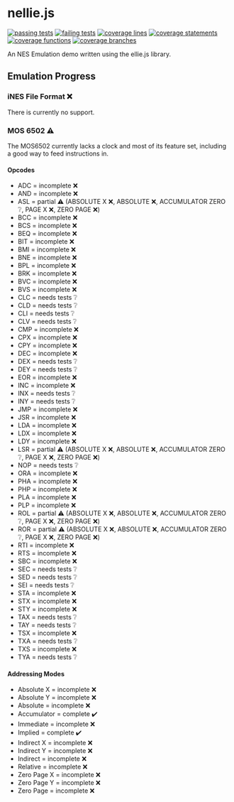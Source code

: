 # nellie.js
[![passing tests](https://img.shields.io/badge/dynamic/json?color=success&label=Tests&query=stats.passes&suffix=%20passing&url=https%3A%2F%2Fellieproject.github.io%2Fnellie.js%2Ftest.json&logo=github&logoColor=white)](https://github.com/ellieproject/nellie.js/actions/workflows/node.js.yml)
[![failing tests](https://img.shields.io/badge/dynamic/json?color=critical&label=Tests&query=stats.failures&suffix=%20failing&url=https%3A%2F%2Fellieproject.github.io%2Fnellie.js%2Ftest.json&logo=github&logoColor=white)](https://github.com/ellieproject/nellie.js/actions/workflows/node.js.yml)
[![coverage lines](https://img.shields.io/badge/dynamic/json?color=informational&label=Coverage&query=total.lines.pct&suffix=%25%20lines&url=https%3A%2F%2Fellieproject.github.io%2Fnellie.js%2Fcoverage%2Fcoverage-summary.json&logo=github&logoColor=white)](https://ellieproject.github.io/nellie.js/coverage)
[![coverage statements](https://img.shields.io/badge/dynamic/json?color=informational&label=Coverage&query=total.statements.pct&suffix=%25%20statements&url=https%3A%2F%2Fellieproject.github.io%2Fnellie.js%2Fcoverage%2Fcoverage-summary.json&logo=github&logoColor=white)](https://ellieproject.github.io/nellie.js/coverage)
[![coverage functions](https://img.shields.io/badge/dynamic/json?color=informational&label=Coverage&query=total.functions.pct&suffix=%25%20functions&url=https%3A%2F%2Fellieproject.github.io%2Fnellie.js%2Fcoverage%2Fcoverage-summary.json&logo=github&logoColor=white)](https://ellieproject.github.io/nellie.js/coverage)
[![coverage branches](https://img.shields.io/badge/dynamic/json?color=informational&label=Coverage&query=total.branches.pct&suffix=%25%20branches&url=https%3A%2F%2Fellieproject.github.io%2Fnellie.js%2Fcoverage%2Fcoverage-summary.json&logo=github&logoColor=white)](https://ellieproject.github.io/nellie.js/coverage)

An NES Emulation demo written using the ellie.js library.

## Emulation Progress

### iNES File Format ❌

There is currently no support.

### MOS 6502 ⚠️

The MOS6502 currently lacks a clock and most of its feature set, including a good way to feed instructions in.

#### Opcodes

- ADC = incomplete ❌
- AND = incomplete ❌
- ASL =  partial ⚠️ (ABSOLUTE X ❌, ABSOLUTE ❌, ACCUMULATOR ZERO ❔, PAGE X ❌, ZERO PAGE ❌)
- BCC = incomplete ❌
- BCS = incomplete ❌
- BEQ = incomplete ❌
- BIT = incomplete ❌
- BMI = incomplete ❌
- BNE = incomplete ❌
- BPL = incomplete ❌
- BRK = incomplete ❌
- BVC = incomplete ❌
- BVS = incomplete ❌
- CLC = needs tests ❔
- CLD = needs tests ❔
- CLI = needs tests ❔
- CLV = needs tests ❔
- CMP = incomplete ❌
- CPX = incomplete ❌
- CPY = incomplete ❌
- DEC = incomplete ❌
- DEX = needs tests ❔
- DEY = needs tests ❔
- EOR = incomplete ❌
- INC = incomplete ❌
- INX = needs tests ❔
- INY = needs tests ❔
- JMP = incomplete ❌
- JSR = incomplete ❌
- LDA = incomplete ❌
- LDX = incomplete ❌
- LDY = incomplete ❌
- LSR =  partial ⚠️ (ABSOLUTE X ❌, ABSOLUTE ❌, ACCUMULATOR ZERO ❔, PAGE X ❌, ZERO PAGE ❌)
- NOP = needs tests ❔
- ORA = incomplete ❌
- PHA = incomplete ❌
- PHP = incomplete ❌
- PLA = incomplete ❌
- PLP = incomplete ❌
- ROL =  partial ⚠️ (ABSOLUTE X ❌, ABSOLUTE ❌, ACCUMULATOR ZERO ❔, PAGE X ❌, ZERO PAGE ❌)
- ROR = partial ⚠️ (ABSOLUTE X ❌, ABSOLUTE ❌, ACCUMULATOR ZERO ❔, PAGE X ❌, ZERO PAGE ❌)
- RTI = incomplete ❌
- RTS = incomplete ❌
- SBC = incomplete ❌
- SEC = needs tests ❔
- SED = needs tests ❔
- SEI = needs tests ❔
- STA = incomplete ❌
- STX = incomplete ❌
- STY = incomplete ❌
- TAX = needs tests ❔
- TAY = needs tests ❔
- TSX = incomplete ❌
- TXA = needs tests ❔
- TXS = incomplete ❌
- TYA = needs tests ❔

#### Addressing Modes

- Absolute X = incomplete ❌
- Absolute Y = incomplete ❌
- Absolute = incomplete ❌
- Accumulator = complete ✔️
- Immediate = incomplete ❌
- Implied = complete ✔️
- Indirect X = incomplete ❌
- Indirect Y = incomplete ❌
- Indirect = incomplete ❌
- Relative = incomplete ❌
- Zero Page X = incomplete ❌
- Zero Page Y = incomplete ❌
- Zero Page = incomplete ❌
